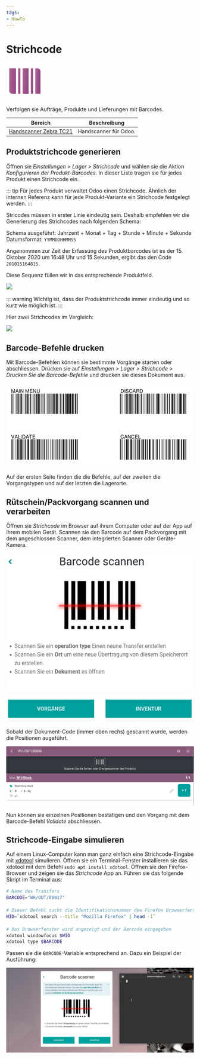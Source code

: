 ```yaml
---
tags:
- HowTo
---
```

# Strichcode
![icons_odoo_stock_barcode](assets/icons_odoo_stock_barcode.png)

Verfolgen sie Aufträge, Produkte und Lieferungen mit Barcodes.

| Bereich                                             | Beschreibung          |
| --------------------------------------------------- | --------------------- |
| [Handscanner Zebra TC21](Handscanner%20Zebra%20TC21.md) | Handscanner für Odoo. |

## Produktstrichcode generieren

Öffnen sie *Einstellungen > Lager > Strichcode* und wählen sie die Aktion *Konfigurieren der Produkt-Barcodes*. In dieser Liste tragen sie für jedes Produkt einen Strichcode ein.

::: tip
Für jedes Produkt verwaltet Odoo einen Strichcode. Ähnlich der internen Referenz kann für jede Produkt-Variante ein Strichcode festgelegt werden.
:::

Stricodes müssen in erster Linie eindeutig sein. Deshalb empfehlen wir die Generierung des Strichcodes nach folgenden Schema:

Schema ausgeführt: Jahrzent + Monat + Tag + Stunde + Minute + Sekunde  
Datumsformat: `YYMMDDHHMMSS`

Angenommen zur Zeit der Erfassung des Produktbarcodes ist es der 15. Oktober 2020 um 16:48 Uhr und 15 Sekunden, ergibt das den Code `201015164815`.

Diese Sequenz füllen wir in das entsprechende Produktfeld.

![](assets/Strichcode%20f%C3%BCr%20Produkte%20generieren.png)

::: warning
Wichtig ist, dass der Produktstrichcode immer eindeutig und so kurz wie möglich ist.
:::

Hier zwei Strichcodes im Vergleich:

![](assets/Strichcode%20zwei%20Codes%20im%20Vergleich.png)

## Barcode-Befehle drucken

Mit Barcode-Befehlen können sie bestimmte Vorgänge starten oder abschliessen. Drücken sie auf *Einstellungen > Lager > Strichcode > Drucken Sie die Barcode-Befehle* und drucken sie dieses Dokument aus.

![](assets/Strichcode%20Barcode-Befehle.png)

Auf der ersten Seite finden die die Befehle, auf der zweiten die Vorgangstypen und auf der letzten die Lagerorte.

## Rütschein/Packvorgang scannen und verarbeiten

Öffnen sie *Strichcode* im Browser auf ihrem Computer oder auf der App auf ihrem mobilen Gerät. Scannen sie den Barcode auf dem Packvorgang mit dem angeschlossen Scanner, dem integrierten Scanner oder Geräte-Kamera.

![](assets/Strichcode%20scannen.png)

Sobald der Dokument-Code (immer oben rechs) gescannt wurde, werden die Positionen augeführt.

![](assets/Strichcode%20Positionen%20Scanvorgang.png)

Nun können sie einzelnen Positionen bestätigen und den Vorgang mit dem Barcode-Befehl *Validate* abschliessen.

## Strichcode-Eingabe simulieren

Auf einem Linux-Computer kann man ganz einfach eine Strichcode-Eingabe mit [xdotool](https://www.semicomplete.com/projects/xdotool/) simulieren. Öffnen sie ein Terminal-Fenster installieren sie das xdotool mit dem Befehl `sudo apt install xdotool`. Öffnen sie den Firefox-Browser und zeigen sie das *Strichcode* App an. Führen sie das folgende Skript im Terminal aus:

```bash
# Name des Transfers
BARCODE="WH/OUT/00017"

# Dieser Befehl sucht die Identifikationsnummer des Firefox Browserfenster
WID=`xdotool search --title "Mozilla Firefox" | head -1`

# Das Browserfenster wird angezeigt und der Barcode eingegeben
xdotool windowfocus $WID
xdotool type $BARCODE
```

Passen sie die `BARCODE`-Variable entsprechend an. Dazu ein Beispiel der Ausführung:

![Strichcode Eignabe simulieren](assets/Strichcode%20Eignabe%20simulieren.gif)

